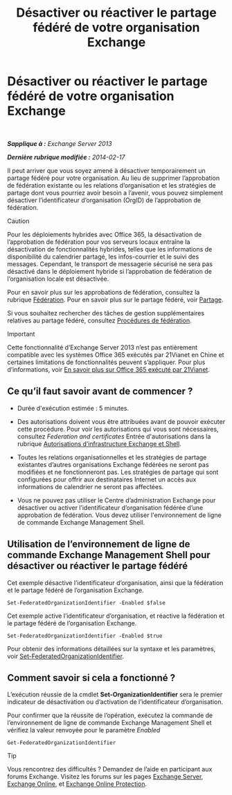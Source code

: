 ﻿---
title: 'Désactiver ou réactiver le partage fédéré de votre organisation Exchange'
TOCTitle: Désactiver ou réactiver le partage fédéré de votre organisation Exchange
ms:assetid: d36490d8-0268-47b9-a6d4-e56427f1b02e
ms:mtpsurl: https://technet.microsoft.com/fr-fr/library/JJ657497(v=EXCHG.150)
ms:contentKeyID: 50479238
ms.date: 05/23/2018
mtps_version: v=EXCHG.150
ms.translationtype: MT
---

# Désactiver ou réactiver le partage fédéré de votre organisation Exchange

 

_**Sapplique à :** Exchange Server 2013_

_**Dernière rubrique modifiée :** 2014-02-17_

Il peut arriver que vous soyez amené à désactiver temporairement un partage fédéré pour votre organisation. Au lieu de supprimer l’approbation de fédération existante ou les relations d’organisation et les stratégies de partage dont vous pourriez avoir besoin a l’avenir, vous pouvez simplement désactiver l’identificateur d’organisation (OrgID) de l’approbation de fédération.

> [!CAUTION]
> Pour les déploiements hybrides avec Office 365, la désactivation de l’approbation de fédération pour vos serveurs locaux entraîne la désactivation de fonctionnalités hybrides, telles que les informations de disponibilité du calendrier partagé, les infos-courrier et le suivi des messages. Cependant, le transport de messagerie sécurisé ne sera pas désactivé dans le déploiement hybride si l’approbation de fédération de l’organisation locale est désactivée.


Pour en savoir plus sur les approbations de fédération, consultez la rubrique [Fédération](federation-exchange-2013-help.md). Pour en savoir plus sur le partage fédéré, voir [Partage](sharing-exchange-2013-help.md).

Si vous souhaitez rechercher des tâches de gestion supplémentaires relatives au partage fédéré, consultez [Procédures de fédération](federation-procedures-exchange-2013-help.md).

> [!IMPORTANT]
> Cette fonctionnalité d’Exchange Server 2013 n’est pas entièrement compatible avec les systèmes Office 365 exécutés par 21Vianet en Chine et certaines limitations de fonctionnalités peuvent s’appliquer. Pour plus d’informations, voir <a href="https://go.microsoft.com/fwlink/?linkid=313640">En savoir plus sur Office 365 exécuté par 21Vianet</a>.


## Ce qu’il faut savoir avant de commencer ?

  - Durée d'exécution estimée : 5 minutes.

  - Des autorisations doivent vous être attribuées avant de pouvoir exécuter cette procédure. Pour voir les autorisations qui vous sont nécessaires, consultez *Federation and certificates* Entrée d'autorisations dans la rubrique [Autorisations d’infrastructure Exchange et Shell](exchange-and-shell-infrastructure-permissions-exchange-2013-help.md).

  - Toutes les relations organisationnelles et les stratégies de partage existantes d’autres organisations Exchange fédérées ne seront pas modifiées et ne fonctionneront pas. Les stratégies de partage qui sont configurées pour offrir aux destinataires Internet un accès aux informations de calendrier ne seront pas affectées.

  - Vous ne pouvez pas utiliser le Centre d’administration Exchange pour désactiver ou activer l’identificateur d’organisation fédérée d’une approbation de fédération. Vous devez utiliser l'environnement de ligne de commande Exchange Management Shell.

## Utilisation de l’environnement de ligne de commande Exchange Management Shell pour désactiver ou réactiver le partage fédéré

Cet exemple désactive l’identificateur d’organisation, ainsi que la fédération et le partage fédéré de l’organisation Exchange.

    Set-FederatedOrganizationIdentifier -Enabled $false

Cet exemple active l’identificateur d’organisation, et réactive la fédération et le partage fédéré de l’organisation Exchange.

    Set-FederatedOrganizationIdentifier -Enabled $true

Pour obtenir des informations détaillées sur la syntaxe et les paramètres, voir [Set-FederatedOrganizationIdentifier](https://technet.microsoft.com/fr-fr/library/dd351037\(v=exchg.150\)).

## Comment savoir si cela a fonctionné ?

L’exécution réussie de la cmdlet **Set-OrganizationIdentifier** sera le premier indicateur de désactivation ou d’activation de l’identificateur d’organisation.

Pour confirmer que la réussite de l’opération, exécutez la commande de l’environnement de ligne de commande Exchange Management Shell et vérifiez la valeur renvoyée pour le paramètre *Enabled*

    Get-FederatedOrganizationIdentifier

> [!TIP]
> Vous rencontrez des difficultés ? Demandez de l’aide en participant aux forums Exchange. Visitez les forums sur les pages <a href="https://go.microsoft.com/fwlink/p/?linkid=60612">Exchange Server</a>, <a href="https://go.microsoft.com/fwlink/p/?linkid=267542">Exchange Online</a>, et <a href="https://go.microsoft.com/fwlink/p/?linkid=285351">Exchange Online Protection</a>.

